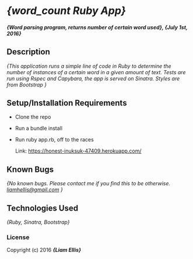 # _{word_count Ruby App}_

#### _{Word parsing program, returns number of certain word used}, {July 1st, 2016}_

## Description

_{This application runs a simple line of code in Ruby to determine the number of instances of a certain word in a given amount of text. Tests are run using Rspec and Capybara, the app is served on Sinatra. Styles are from Bootstrap }_

## Setup/Installation Requirements

* Clone the repo
* Run a bundle install
* Run ruby app.rb, off to the races

  Link: https://honest-inuksuk-47409.herokuapp.com/

## Known Bugs

_{No known bugs. Please contact me if you find this to be otherwise. liamhellis@gmail.com }_


## Technologies Used

_{Ruby, Sinatra, Bootstrap}_

### License

Copyright (c) 2016 **_{Liam Ellis}_**
